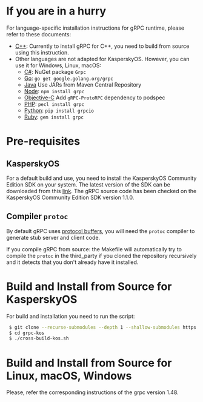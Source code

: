 # If you are in a hurry

For language-specific installation instructions for gRPC runtime, please
refer to these documents:

 * [C++](examples/cpp): Currently to install gRPC for C++, you need to build from source using this instruction.
 * Other languages are not adapted for KasperskyOS. However, you can use it for Windows, Linux, macOS:
    + [C#](src/csharp): NuGet package `Grpc`
    + [Go](https://github.com/grpc/grpc-go): `go get google.golang.org/grpc`
    + [Java](https://github.com/grpc/grpc-java) Use JARs from Maven Central Repository
    + [Node](src/node): `npm install grpc`
    + [Objective-C](src/objective-c) Add `gRPC-ProtoRPC` dependency to podspec
    + [PHP](src/php): `pecl install grpc`
    + [Python](src/python/grpcio): `pip install grpcio`
    + [Ruby](src/ruby): `gem install grpc`


# Pre-requisites

## KasperskyOS

For a default build and use, you need to install the KasperskyOS Community Edition SDK  on your system. The latest version of the SDK can be downloaded from this [link](https://os.kaspersky.com/development/).
The gRPC source code has been checked on the KasperskyOS Community Edition SDK version 1.1.0.

## Compiler `protoc`

By default gRPC uses [protocol buffers](https://github.com/google/protobuf),
you will need the `protoc` compiler to generate stub server and client code.

If you compile gRPC from source: the Makefile will
automatically try to compile the `protoc` in the third_party if you cloned the
repository recursively and it detects that you don't already have it
installed.

# Build and Install from Source for KasperskyOS

For build and installation you need to run the script:

```sh
 $ git clone --recurse-submodules --depth 1 --shallow-submodules https://github.com/KasperskyLab/grpc-kos.git
 $ cd grpc-kos
 $ ./cross-build-kos.sh
```

# Build and Install from Source for Linux, macOS, Windows

Please, refer the corresponding instructions of the grpc version 1.48.
